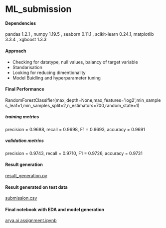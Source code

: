 # ML_submission

#### Dependencies
pandas 1.2.1 , numpy 1.19.5 , seaborn 0.11.1 , scikit-learn 0.24.1,  matplotlib 3.3.4 , xgboost 1.3.3 

#### Approach

  - Checking for datatype, null values, balancy of target variable
  - Standarisation
  - Looking for reducing dimentionality
  - Model Buidling and hyperparameter tuning

#### Final Performance
RandomForestClassifier(max_depth=None,max_features='log2',min_samples_leaf=1,min_samples_split=2,n_estimators=700,random_state=1)
##### training metrics
precision = 0.9688, recall = 0.9698, F1 = 0.9693, accuracy = 0.9691
##### validation metrics
precision = 0.9743, recall = 0.9710, F1 = 0.9726, accuracy = 0.9731
#### Result generation
[result_generation.py](https://github.com/karatuno/ML_submission/blob/main/result_generation.py)
#### Result generated on test data
[submission.csv](https://github.com/karatuno/ML_submission/blob/main/submissions.csv)
#### Final notebook with EDA and model generation
[arya.ai assignment.ipynb](https://github.com/karatuno/ML_submission/blob/main/arya_ai_assignment.ipynb)
